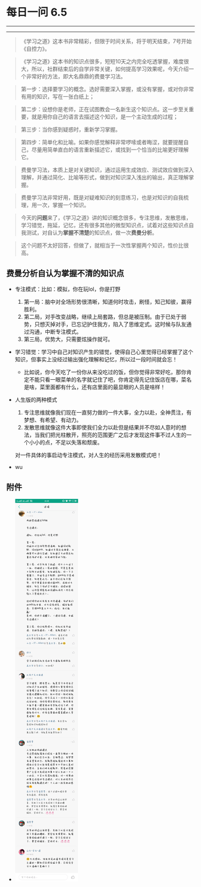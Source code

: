 # 每日一问 6.5 #

---
<!-- toc -->
---

>《学习之道》这本书非常精彩，但限于时间关系，将于明天结束，7号开始《自控力》。

>《学习之道》这本书的知识点很多，短短10天之内完全吃透掌握，难度很大，所以，社群结束后的自学非常关键，如何提高学习效果呢，今天介绍一个非常好的方法，即大名鼎鼎的费曼学习法。

>第一步：选择要学习的概念。选好需要深入掌握，或没有掌握，或对你非常有用的知识，写在一张白纸上；

>第二步：设想你是老师，正在试图教会一名新生这个知识点。这一步至关重要，就是用你自己的语言去描述这个知识，是一个主动生成的过程；

>第三步：当你感到疑惑时，重新学习掌握。

>第四步：简单化和比喻。如果你感觉解释非常啰嗦或者晦涩，就要提醒自己，尽量用简单直白的语言重新描述它，或找到一个恰当的比喻更好理解它。

>费曼学习法，本质上是对关键知识，通过运用生成效应、测试效应做到深入理解，并通过简化、比喻等形式，做到对知识深入浅出的输出，真正理解掌握。

>费曼学习法非常好用，既是对疑难知识的刻意练习，也是对知识的自我梳理，用一次，掌握一个知识。

>今天的**问题**来了，《学习之道》讲的知识概念很多，专注思维，发散思维，学习错觉，拖延，记忆，还有很多其他的微型知识点，试着对这些知识点自我测试，对自认为**掌握不清楚**的知识点，做一次**费曼分析**。

>这个问题不太好回答，但做了，就相当于一次性掌握两个知识，性价比很高。

## 费曼分析自认为掌握不清的知识点 ##
  * 专注模式：比如：模拟，你在玩lol，你是打野
    1. 第一局：脑中对全场形势很清晰，知道何时攻击，刷怪，知己知彼，赢得胜利。
    2. 第二局，对手改变战略，继续上局套路，但总是被压制。由于已处于弱势，只想灭掉对手，已忘记护住我方，陷入了思维定式。这时候与队友通过沟通，中断专注模式。
    3. 第三局，优势大，只需要炫操作就可。
  * 学习错觉：学习中自己对知识产生的错觉，使得自己心里觉得已经掌握了这个知识，但事实上没经过输出强化理解和记忆，所以过一段时间就会忘！
    - 比如说，你今天吃了一份你从来没吃过的饭，但你觉得非常好吃，那你肯定不能只看一眼菜单的名字就记住了吧，你肯定得先记住饭店在哪，菜名是啥，菜里面都有什么，还有店里面的最显眼的人员是啥样！
  * 人生版的两种模式
    1. 专注思维就像我们现在一直努力做的一件大事，全力以赴，全神贯注，有梦想、有希望、有动力。
    2. 发散思维就像这件大事即使我们全力以赴但是结果并不尽如人意时的想法，当我们把光柱散开，照亮的范围更广之后才发现这件事不过人生的一个小小的点，不足以失落和颓废。
    
    对一件具体的事启动专注模式，对人生的经历采用发散模式吧！
  *  wu
## 附件 ##
- ![](/assets/21.png)




















